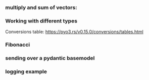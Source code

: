 
### multiply and sum of vectors:
### Working with different types

Conversions table:
https://pyo3.rs/v0.15.0/conversions/tables.html

### Fibonacci


### sending over a pydantic basemodel

### logging example



